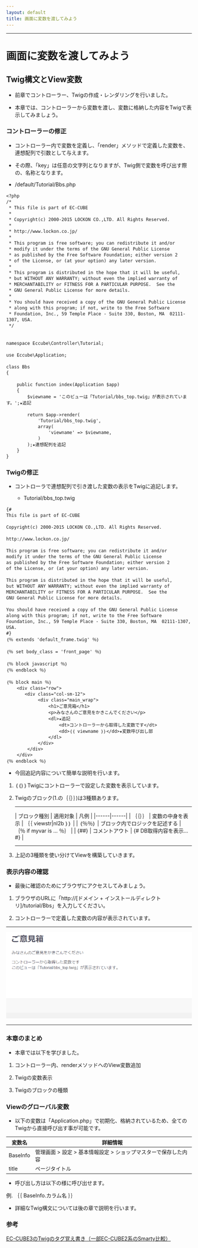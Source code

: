 ```yaml
---
layout: default
title: 画面に変数を渡してみよう
---
```


---

# 画面に変数を渡してみよう


## Twig構文とView変数

- 前章でコントローラー、Twigの作成・レンダリングを行いました。

- 本章では、コントローラーから変数を渡し、変数に格納した内容をTwigで表示してみましょう。

<!--
### Twigを用いるメリット

- 前章ではTwigをコントローラーでレンダリングしただけで、表示内容はTwigに静的に保存した内容を表示しただけですが、それだけであれば、Twigを利用せずに「html」だけで可能です。

- ではTwigを何故使うのか、「Twig」単体で様々な機能を提供してくれるのも、理由のひとつですが、実際はコントローラーからなんらかの変数を受け取り、その値を加工して表示出来る事が、テンプレートエンジンの有用性です。

- それでは、Twig利用の第一歩として、コントローラーから変数を渡し、その内容を表示したいと思います。
-->

### コントローラーの修正

- コントローラー内で変数を定義し、「render」メソッドで定義した変数を、連想配列で引数として与えます。
- その際、「key」は任意の文字列となりますが、Twig側で変数を呼び出す際の、名称となります。

- /default/Tutorial/Bbs.php

```
<?php
/*
 * This file is part of EC-CUBE
 *
 * Copyright(c) 2000-2015 LOCKON CO.,LTD. All Rights Reserved.
 *
 * http://www.lockon.co.jp/
 *
 * This program is free software; you can redistribute it and/or
 * modify it under the terms of the GNU General Public License
 * as published by the Free Software Foundation; either version 2
 * of the License, or (at your option) any later version.
 *
 * This program is distributed in the hope that it will be useful,
 * but WITHOUT ANY WARRANTY; without even the implied warranty of
 * MERCHANTABILITY or FITNESS FOR A PARTICULAR PURPOSE.  See the
 * GNU General Public License for more details.
 *
 * You should have received a copy of the GNU General Public License
 * along with this program; if not, write to the Free Software
 * Foundation, Inc., 59 Temple Place - Suite 330, Boston, MA  02111-1307, USA.
 */


namespace Eccube\Controller\Tutorial;

use Eccube\Application;

class Bbs
{

    public function index(Application $app)
    {
        $viewname = 'このビューは「Tutorial/bbs_top.twig」が表示されています。';★追記

        return $app->render(
            'Tutorial/bbs_top.twig',
            array(
                'viewname' => $viewname,
            )
        );★連想配列を追記
    }
}
```

### Twigの修正

- コントローラで連想配列で引き渡した変数の表示をTwigに追記します。

	- Tutorial/bbs_top.twig

```
{#
This file is part of EC-CUBE

Copyright(c) 2000-2015 LOCKON CO.,LTD. All Rights Reserved.

http://www.lockon.co.jp/

This program is free software; you can redistribute it and/or
modify it under the terms of the GNU General Public License
as published by the Free Software Foundation; either version 2
of the License, or (at your option) any later version.

This program is distributed in the hope that it will be useful,
but WITHOUT ANY WARRANTY; without even the implied warranty of
MERCHANTABILITY or FITNESS FOR A PARTICULAR PURPOSE.  See the
GNU General Public License for more details.

You should have received a copy of the GNU General Public License
along with this program; if not, write to the Free Software
Foundation, Inc., 59 Temple Place - Suite 330, Boston, MA  02111-1307, USA.
#}
｛％ extends 'default_frame.twig' ％｝

｛％ set body_class = 'front_page' ％｝

｛％ block javascript ％｝
｛％ endblock ％｝

｛％ block main ％｝
    <div class="row">
       <div class="col-sm-12">
            <div class="main_wrap">
                <h1>ご意見箱</h1>
                <p>みなさんのご意見をかきこんでください</p>
                <dl>★追記
                    <dt>コントローラーから取得した変数です</dt>
                    <dd>｛｛ viewname ｝｝</dd>★変数呼び出し部
                </dl>
            </div>
        </div>
    </div>
｛％ endblock ％｝
```

- 今回追記内容について簡単な説明を行います。

1. ｛｛｝｝Twigにコントローラーで設定した変数を表示しています。

2. Twigのブロック(1.の｛｛｝｝)は3種類あります。

	---

	| ブロック種別 | 適用対象 | 凡例 |
	|------|------|
	| ｛｛｝｝ | 変数の中身を表示 | ｛｛ viewstr\|nl2b ｝｝ |
	| ｛％％｝ | ブロック内でロジックを記述する | ｛％ if myvar is ... ％｝ |
	| {##} | コメントアウト | {# DB取得内容を表示... #} |

	---

3. 上記の3種類を使い分けてViewを構築していきます。

### 表示内容の確認

- 最後に確認のためにブラウザにアクセスしてみましょう。

1. ブラウザのURLに「http://[ドメイン + インストールディレクトリ]/tutorial/Bbs」を入力してください。

1. コントローラーで定義した変数の内容が表示されています。

---

![View変数のレンダリング](/images/img-tutorial3-view-rendar.png)

---

### 本章のまとめ

- 本章では以下を学びました。

1. コントローラー内、renderメソッドへのView変数追加

1. Twigの変数表示

1. Twigのブロックの種類

### Viewのグローバル変数

- 以下の変数は「Application.php」で初期化、格納されているため、全てのTwigから直接呼び出す事が可能です。

| 変数名 | 詳細情報 |
|------ |-----|
| BaseInfo | 管理画面 > 設定 > 基本情報設定 > ショップマスターで保存した内容 |
| title | ページタイトル |

- 呼び出し方は以下の様に呼び出せます。

例. ｛｛ BaseInfo.カラム名 ｝｝

- 詳細なTwig構文については後の章で説明を行います。

### 参考

<a href="http://qiita.com/poego/items/81628dcd0f8e4d4a2d9d" target="_blank">EC-CUBE3のTwigのタグ覚え書き（一部EC-CUBE2系のSmarty比較）<a/>

